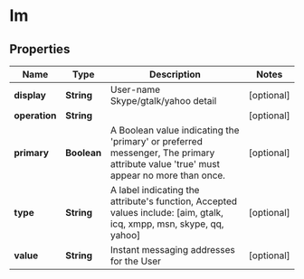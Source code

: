 

# Im

## Properties

Name | Type | Description | Notes
------------ | ------------- | ------------- | -------------
**display** | **String** | User-name Skype/gtalk/yahoo detail |  [optional]
**operation** | **String** |  |  [optional]
**primary** | **Boolean** | A Boolean value indicating the &#39;primary&#39; or preferred messenger, The primary attribute value &#39;true&#39; must appear no more than once. |  [optional]
**type** | **String** | A label indicating the attribute&#39;s function, Accepted values include: [aim, gtalk, icq, xmpp, msn, skype, qq, yahoo] |  [optional]
**value** | **String** | Instant messaging addresses for the User |  [optional]



